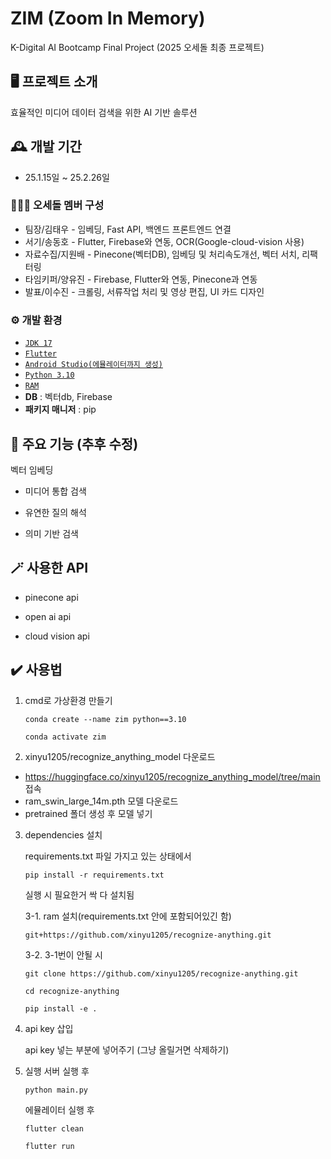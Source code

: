 # ZIM (Zoom In Memory)
K-Digital AI Bootcamp Final Project (2025 오세돌 최종 프로젝트)

## 🖥️ 프로젝트 소개
효율적인 미디어 데이터 검색을 위한 AI 기반 솔루션


## 🕰️ 개발 기간
- 25.1.15일 ~ 25.2.26일


### 🧑‍🤝‍🧑 오세돌 멤버 구성
- 팀장/김태우 - 임베딩, Fast API, 백엔드 프론트엔드 연결
- 서기/송동호 - Flutter, Firebase와 연동, OCR(Google-cloud-vision 사용)
- 자료수집/지원배 - Pinecone(벡터DB), 임베딩 및 처리속도개선, 벡터 서치, 리팩터링
- 타임키퍼/양유진 - Firebase, Flutter와 연동, Pinecone과 연동
- 발표/이수진 - 크롤링, 서류작업 처리 및 영상 편집, UI 카드 디자인


### ⚙️ 개발 환경
- [`JDK 17`](https://nazzang19.tistory.com/127)
- [`Flutter`](https://freeinformation.tistory.com/entry/Flutter-%ED%94%8C%EB%9F%AC%ED%84%B0-%EB%8B%A4%EC%9A%B4%EB%A1%9C%EB%93%9C-%EC%84%A4%EC%B9%98)
- [`Android Studio(에뮬레이터까지 생성)`](https://freeinformation.tistory.com/entry/Flutter-%ED%94%8C%EB%9F%AC%ED%84%B0-%EB%8B%A4%EC%9A%B4%EB%A1%9C%EB%93%9C-%EC%84%A4%EC%B9%98)
- [`Python 3.10`](https://github.com/conda-forge/miniforge "miniforge")
- [`RAM`](https://github.com/xinyu1205/recognize-anything.git)
- **DB** : 벡터db, Firebase
- **패키지 매니저** : pip


## 📌 주요 기능 (추후 수정)
벡터 임베딩
- 미디어 통합 검색
  
- 유연한 질의 해석

- 의미 기반 검색


## 🪄 사용한 API
- pinecone api

- open ai api

- cloud vision api


## ✔️ 사용법
1. cmd로 가상환경 만들기
   ```
   conda create --name zim python==3.10
   
   conda activate zim
   ```

2. xinyu1205/recognize_anything_model 다운로드
   
- https://huggingface.co/xinyu1205/recognize_anything_model/tree/main 접속
- ram_swin_large_14m.pth 모델 다운로드
- pretrained 폴더 생성 후 모델 넣기

3. dependencies 설치

   requirements.txt 파일 가지고 있는 상태에서
   ```
   pip install -r requirements.txt
   ```
   실행 시 필요한거 싹 다 설치됨


   3-1. ram 설치(requirements.txt 안에 포함되어있긴 함)
      ```
      git+https://github.com/xinyu1205/recognize-anything.git
      ```


   3-2. 3-1번이 안될 시
      ```
      git clone https://github.com/xinyu1205/recognize-anything.git

      cd recognize-anything

      pip install -e .
      ```
   
4. api key 삽입

   api key 넣는 부분에 넣어주기 (그냥 올릴거면 삭제하기)


5. 실행
   서버 실행 후
   ```
   python main.py
   ```
   
   에뮬레이터 실행 후
   ```
   flutter clean
   
   flutter run
   ```
